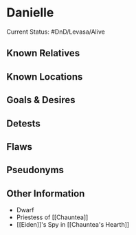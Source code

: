 # Danielle
Current Status: #DnD/Levasa/Alive 
## Known Relatives

## Known Locations

## Goals & Desires

## Detests

## Flaws

## Pseudonyms

## Other Information
- Dwarf
- Priestess of [[Chauntea]]
- [[Eiden]]'s Spy in [[Chauntea's Hearth]]